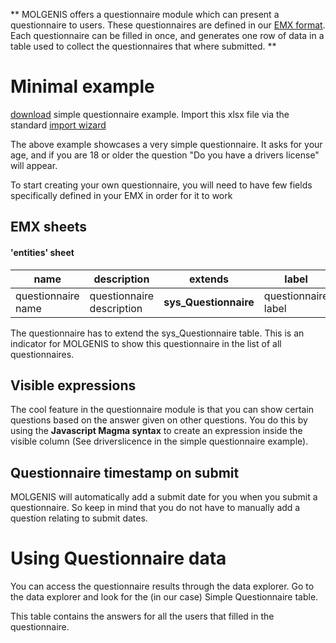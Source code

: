 **
MOLGENIS offers a questionnaire module which can present a questionnaire to users.
These questionnaires are defined in our [EMX format](./ref-emx.md). Each questionnaire can be filled in once, and generates one row
of data in a table used to collect the questionnaires that where submitted.
**

# Minimal example
[download](../data/simple-questionnaire.xlsx) simple questionnaire example. Import this xlsx file via the standard [import wizard](./guide-upload.md)

The above example showcases a very simple questionnaire.
It asks for your age, and if you are 18 or older the question "Do you have a drivers license" will appear.

To start creating your own questionnaire, you will need to have few fields specifically defined in your EMX in order for it to work

## EMX sheets
#### 'entities' sheet

| name               | description               | extends               | label               |
|--------------------|---------------------------|-----------------------|---------------------|
| questionnaire name | questionnaire description | __sys_Questionnaire__ | questionnaire label |

The questionnaire has to extend the sys_Questionnaire table. This is an indicator for MOLGENIS to show this questionnaire in the list of all
questionnaires.


## Visible expressions
The cool feature in the questionnaire module is that you can show certain questions based on the answer given on other questions.
You do this by using the __Javascript Magma syntax__ to create an expression inside the visible column (See driverslicence in the simple questionnaire example).

## Questionnaire timestamp on submit
MOLGENIS will automatically add a submit date for you when you submit a questionnaire. So keep in mind that you do not have to manually
add a question relating to submit dates.

# Using Questionnaire data
You can access the questionnaire results through the data explorer.
Go to the data explorer and look for the (in our case) Simple Questionnaire table.

This table contains the answers for all the users that filled in the questionnaire.

 

